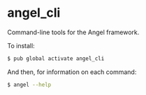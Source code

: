 # angel_cli
Command-line tools for the Angel framework.

To install:

```bash
$ pub global activate angel_cli
```

And then, for information on each command:

```bash
$ angel --help
```